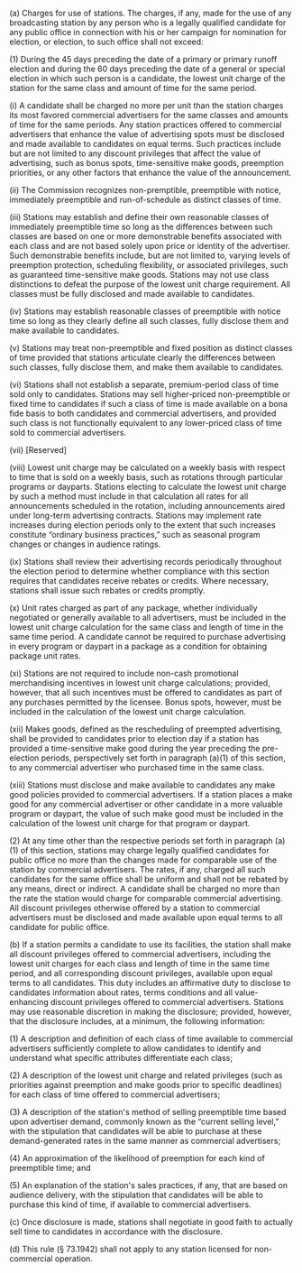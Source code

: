 (a) Charges for use of stations. The charges, if any, made for the use of any broadcasting station by any person who is a legally qualified candidate for any public office in connection with his or her campaign for nomination for election, or election, to such office shall not exceed:

(1) During the 45 days preceding the date of a primary or primary runoff election and during the 60 days preceding the date of a general or special election in which such person is a candidate, the lowest unit charge of the station for the same class and amount of time for the same period.

(i) A candidate shall be charged no more per unit than the station charges its most favored commercial advertisers for the same classes and amounts of time for the same periods. Any station practices offered to commercial advertisers that enhance the value of advertising spots must be disclosed and made available to candidates on equal terms. Such practices include but are not limited to any discount privileges that affect the value of advertising, such as bonus spots, time-sensitive make goods, preemption priorities, or any other factors that enhance the value of the announcement.

(ii) The Commission recognizes non-premptible, preemptible with notice, immediately preemptible and run-of-schedule as distinct classes of time.

(iii) Stations may establish and define their own reasonable classes of immediately preemptible time so long as the differences between such classes are based on one or more demonstrable benefits associated with each class and are not based solely upon price or identity of the advertiser. Such demonstrable benefits include, but are not limited to, varying levels of preemption protection, scheduling flexibility, or associated privileges, such as guaranteed time-sensitive make goods. Stations may not use class distinctions to defeat the purpose of the lowest unit charge requirement. All classes must be fully disclosed and made available to candidates.

(iv) Stations may establish reasonable classes of preemptible with notice time so long as they clearly define all such classes, fully disclose them and make available to candidates.

(v) Stations may treat non-preemptible and fixed position as distinct classes of time provided that stations articulate clearly the differences between such classes, fully disclose them, and make them available to candidates.

(vi) Stations shall not establish a separate, premium-period class of time sold only to candidates. Stations may sell higher-priced non-preemptible or fixed time to candidates if such a class of time is made available on a bona fide basis to both candidates and commercial advertisers, and provided such class is not functionally equivalent to any lower-priced class of time sold to commercial advertisers.

(vii) [Reserved]

(viii) Lowest unit charge may be calculated on a weekly basis with respect to time that is sold on a weekly basis, such as rotations through particular programs or dayparts. Stations electing to calculate the lowest unit charge by such a method must include in that calculation all rates for all announcements scheduled in the rotation, including announcements aired under long-term advertising contracts. Stations may implement rate increases during election periods only to the extent that such increases constitute “ordinary business practices,” such as seasonal program changes or changes in audience ratings.

(ix) Stations shall review their advertising records periodically throughout the election period to determine whether compliance with this section requires that candidates receive rebates or credits. Where necessary, stations shall issue such rebates or credits promptly.

(x) Unit rates charged as part of any package, whether individually negotiated or generally available to all advertisers, must be included in the lowest unit charge calculation for the same class and length of time in the same time period. A candidate cannot be required to purchase advertising in every program or daypart in a package as a condition for obtaining package unit rates.

(xi) Stations are not required to include non-cash promotional merchandising incentives in lowest unit charge calculations; provided, however, that all such incentives must be offered to candidates as part of any purchases permitted by the licensee. Bonus spots, however, must be included in the calculation of the lowest unit charge calculation.

(xii) Makes goods, defined as the rescheduling of preempted advertising, shall be provided to candidates prior to election day if a station has provided a time-sensitive make good during the year preceding the pre-election periods, perspectively set forth in paragraph (a)(1) of this section, to any commercial advertiser who purchased time in the same class.

(xiii) Stations must disclose and make available to candidates any make good policies provided to commercial advertisers. If a station places a make good for any commercial advertiser or other candidate in a more valuable program or daypart, the value of such make good must be included in the calculation of the lowest unit charge for that program or daypart.

(2) At any time other than the respective periods set forth in paragraph (a)(1) of this section, stations may charge legally qualified candidates for public office no more than the changes made for comparable use of the station by commercial advertisers. The rates, if any, charged all such candidates for the same office shall be uniform and shall not be rebated by any means, direct or indirect. A candidate shall be charged no more than the rate the station would charge for comparable commercial advertising. All discount privileges otherwise offered by a station to commercial advertisers must be disclosed and made available upon equal terms to all candidate for public office.
              

(b) If a station permits a candidate to use its facilities, the station shall make all discount privileges offered to commercial advertisers, including the lowest unit charges for each class and length of time in the same time period, and all corresponding discount privileges, available upon equal terms to all candidates. This duty includes an affirmative duty to disclose to candidates information about rates, terms conditions and all value-enhancing discount privileges offered to commercial advertisers. Stations may use reasonable discretion in making the disclosure; provided, however, that the disclosure includes, at a minimum, the following information:

(1) A description and definition of each class of time available to commercial advertisers sufficiently complete to allow candidates to identify and understand what specific attributes differentiate each class;

(2) A description of the lowest unit charge and related privileges (such as priorities against preemption and make goods prior to specific deadlines) for each class of time offered to commercial advertisers;

(3) A description of the station's method of selling preemptible time based upon advertiser demand, commonly known as the “current selling level,” with the stipulation that candidates will be able to purchase at these demand-generated rates in the same manner as commercial advertisers;

(4) An approximation of the likelihood of preemption for each kind of preemptible time; and

(5) An explanation of the station's sales practices, if any, that are based on audience delivery, with the stipulation that candidates will be able to purchase this kind of time, if available to commercial advertisers.

(c) Once disclosure is made, stations shall negotiate in good faith to actually sell time to candidates in accordance with the disclosure.

(d) This rule (§ 73.1942) shall not apply to any station licensed for non-commercial operation.


